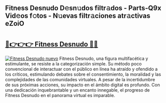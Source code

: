 ## Fitness Desnudo D𝚎sn𝚞dos filtr𝚊dos - Parts-Q9x Vid𝚎os f𝚘tos - N𝚞evas filtr𝚊ciones atr𝚊ctivas eZoiO

# <h2><a href="http://mb0ofo.tromn.icu/?c=Fitness+Desnudo">🔗👉👉👉 Fitness Desnudo 🔗🔗</a></h2>

[![Fitness Desnudo nuevo](https://i.imgur.com/pEAQMta.gif)](http://mb0ofo.tromn.icu/?c=Fitness+Desnudo)
Fitness Desnudo, una figura multifacética y estimulante, se resiste a la categorización simple. Su método poco convencional de interactuar con el público en línea ha atraído y ofendido a los críticos, estimulando debates sobre el consentimiento, la moralidad y las complejidades de las comunidades virtuales. A pesar de la incertidumbre de sus próximas acciones, su impacto en el ámbito digital es profundo. Con una dedicación inquebrantable y un encanto innegable, el progreso de Fitness Desnudo en el panorama virtual es imparable.
